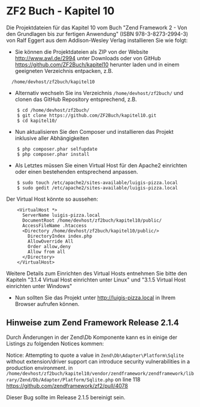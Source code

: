 ZF2 Buch - Kapitel 10
=====================

Die Projektdateien für das Kapitel 10 vom Buch "Zend Framework 2 - Von den 
Grundlagen bis zur fertigen Anwendung" (ISBN 978-3-8273-2994-3) von Ralf Eggert 
aus dem Addison-Wesley Verlag installieren Sie wie folgt:

* Sie können die Projektdateien als ZIP von der Website http://www.awl.de/2994 
  unter Downloads oder von GitHub https://github.com/ZF2Buch/kapitel10 herunter
  laden und in einem geeigneten Verzeichnis entpacken, z.B.
```
  /home/devhost/zf2buch/kapitel10
```
  
* Alternativ wechseln Sie ins Verzeichnis `/home/devhost/zf2buch/` und clonen das
  GitHub Repository entsprechend, z.B.
```
    $ cd /home/devhost/zf2buch/
    $ git clone https://github.com/ZF2Buch/kapitel10.git
    $ cd kapitel10/
```
  
* Nun aktualisieren Sie den Composer und installieren das Projekt inklusive
  aller Abhängigkeiten
```
    $ php composer.phar selfupdate
    $ php composer.phar install
```

* Als Letztes müssen Sie einen Virtual Host für den Apache2 einrichten oder einen
  bestehenden entsprechend anpassen.
```
    $ sudo touch /etc/apache2/sites-available/luigis-pizza.local
    $ sudo gedit /etc/apache2/sites-available/luigis-pizza.local
```
  Der Virtual Host könnte so aussehen:
```
    <VirtualHost *>
      ServerName luigis-pizza.local
      DocumentRoot /home/devhost/zf2buch/kapitel10/public/
      AccessFileName .htaccess
      <Directory /home/devhost/zf2buch/kapitel10/public/>
        DirectoryIndex index.php
        AllowOverride All
        Order allow,deny
        Allow from all
      </Directory>
    </VirtualHost>
```
  Weitere Details zum Einrichten des Virtual Hosts entnehmen Sie bitte den 
  Kapiteln "3.1.4 Virtual Host einrichten unter Linux" und "3.1.5 Virtual Host 
  einrichten unter Windows"
  
* Nun sollten Sie das Projekt unter http://luigis-pizza.local in Ihrem Browser 
  aufrufen können.

Hinweise zum Zend Framework Release 2.1.4
-----------------------------------------

Durch Änderungen in der Zend\Db Komponente kann es in einige der Listings zu 
folgenden Notices kommen:

   Notice: Attempting to quote a value in `Zend\Db\Adapter\Platform\Sqlite` 
   without extension/driver support can introduce security vulnerabilities 
   in a production environment. in `/home/devhost/zf2buch/kapitel10/vendor/zendframework/zendframework/library/Zend/Db/Adapter/Platform/Sqlite.php` 
   on line 118
   https://github.com/zendframework/zf2/pull/4078
   
Dieser Bug sollte im Release 2.1.5 bereinigt sein.
